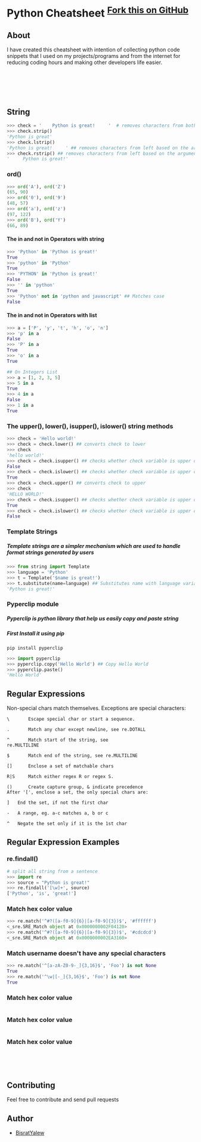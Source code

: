 Python Cheatsheet 
<sup>[Fork this on GitHub](https://github.com/BisratYalew/python-cheatsheet)
</sup>
=================



## About
I have created this cheatsheet with intention of collecting python code snippets that I used on my projects/programs and from the internet for reducing coding hours and making other developers life easier.




<br>
<br>


<br>
<br>




String
------


```python
>>> check = '    Python is great!     '  # removes characters from both left and right based on the argument
>>> check.strip()
'Python is great'
>>> check.lstrip()
'Python is great!     ' ## removes characters from left based on the argument
>>> check.rstrip() ## removes characters from left based on the argument
'     Python is great!'
```



### ord()
```python
>>> ord('A'), ord('Z')
(65, 90)
>>> ord('0'), ord('9')
(48, 57)
>>> ord('a'), ord('z')
(97, 122)
>>> ord('B'), ord('Y')
(66, 89)
```


#### The in and not in Operators with string
```python 
>>> 'Python' in 'Python is great!'
True
>>> 'python' in 'Python'
True
>>> 'PYTHON' in 'Python is great!'
False
>>> '' in 'python'
True
>>> 'Python' not in 'python and javascript' ## Matches case
False
```

#### The in and not in Operators with list
```python 
>>> a = ['P', 'y', 't', 'h', 'o', 'n']
>>> 'p' in a
False
>>> 'P' in a
True
>>> 'o' in a
True

## On Integers List
>>> a = [1, 2, 3, 5]
>>> 5 in a
True
>>> 4 in a
False
>>> 1 in a
True
```


### The upper(), lower(), isupper(), islower() string methods

```python
>>> check = 'Hello world!'
>>> check = check.lower() ## converts check to lower
>>> check
'hello world!'
>>> check = check.isupper() ## checks whether check variable is upper or not. 
False
>>> check = check.islower() ## checks whether check variable is upper or not. 
True
>>> check = check.upper() ## converts check to upper
>>> check
'HELLO WORLD!'
>>> check = check.isupper() ## checks whether check variable is upper or not. 
True
>>> check = check.islower() ## checks whether check variable is upper or not. 
False
```


### Template Strings
##### <i>Template strings are a simpler mechanism which are used to handle format strings generated by users</i>

```python
>>> from string import Template
>>> language = 'Python'
>>> t = Template('$name is great!')
>>> t.substitute(name=language) ## Substitutes name with language variable
'Python is great!'
```

### Pyperclip module
##### <i>Pyperclip is python library that help us easily copy and paste string</i>

##### First Install it using pip

```
pip install pyperclip
```

```python
>>> import pyperclip
>>> pyperclip.copy('Hello World') ## Copy Hello World
>>> pyperclip.paste()
'Hello World'
```

## Regular Expressions
Non-special chars match themselves. Exceptions are special characters:

```
\       Escape special char or start a sequence.
```

```
.       Match any char except newline, see re.DOTALL
```
```
^       Match start of the string, see 
re.MULTILINE
```
```
$       Match end of the string, see re.MULTILINE
```
```
[]      Enclose a set of matchable chars
```
```
R|S     Match either regex R or regex S.
```
```
()      Create capture group, & indicate precedence
After '[', enclose a set, the only special chars are:
```
```
]   End the set, if not the first char
```
```
-   A range, eg. a-c matches a, b or c
```
```
^   Negate the set only if it is the 1st char
```
## Regular Expression Examples
### re.findall()
```python
# split all string from a sentence
>>> import re
>>> source = "Python is great!"
>>> re.findall('[\w]+', source)
['Python', 'is', 'great!']
```

### Match hex color value
```python
>>> re.match('^#?([a-f0-9]{6}|[a-f0-9]{3})$', '#ffffff')
<_sre.SRE_Match object at 0x0000000002F04120>
>>> re.match('^#?([a-f0-9]{6}|[a-f0-9]{3})$', '#cdcdcd')
<_sre.SRE_Match object at 0x0000000002EA3160>
```


### Match username doesn't have any special characters
```python
>>> re.match('^[a-zA-Z0-9-_]{3,16}$', 'Foo') is not None
True
>>> re.match('^\w|[-_]{3,16}$', 'Foo') is not None
True
```


### Match hex color value
```python

```


### Match hex color value
```python

```

### Match hex color value
```python

```
<br>
<br>

## Contributing

Feel free to contribute and send pull requests

## Author

* [BisratYalew](https://bisratyalew.github.io)

